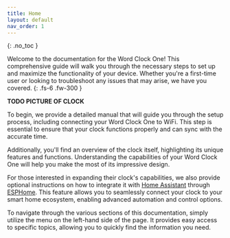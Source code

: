 ```yaml
---
title: Home
layout: default
nav_order: 1
---
```


{: .no_toc }

Welcome to the documentation for the Word Clock One! This comprehensive guide will walk you through the necessary steps to set up and maximize the functionality of your device. Whether you're a first-time user or looking to troubleshoot any issues that may arise, we have you covered. {: .fs-6 .fw-300 }

**TODO PICTURE OF CLOCK**

To begin, we provide a detailed manual that will guide you through the setup process, including connecting your Word Clock One to WiFi. This step is essential to ensure that your clock functions properly and can sync with the accurate time.

Additionally, you'll find an overview of the clock itself, highlighting its unique features and functions. Understanding the capabilities of your Word Clock One will help you make the most of its impressive design.

For those interested in expanding their clock's capabilities, we also provide optional instructions on how to integrate it with [Home Assistant](https://www.home-assistant.io/) through [ESPHome](https://esphome.io/). This feature allows you to seamlessly connect your clock to your smart home ecosystem, enabling advanced automation and control options.

To navigate through the various sections of this documentation, simply utilize the menu on the left-hand side of the page. It provides easy access to specific topics, allowing you to quickly find the information you need.
